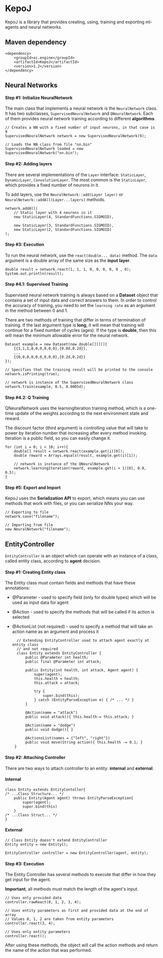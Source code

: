 # KepoJ
KepoJ is a library that provides creating, using, training and exporting ml-agents and neural networks.

## Maven dependency
    <dependency>
        <groupId>ai.engine</groupId>
        <artifactId>KepoJ</artifactId>
        <version>1.2</version>
    </dependency>
## Neural Networks
#### Step #1: Initialize NeuralNetwork
The main class that implements a neural network is the `NeuralNetwork` class. It has two subclasses, `SupervisedNeuralNetwork` and `QNeuralNetwork`. Each of them provides neural network training according to different **algorithms**.

    // Creates a NN with a fixed number of input neurons, in that case is 9
    SupervisedNeuralNetwork network = new SupervisedNeuralNetwork(9);
    
    // Loads the NN class from file "nn.bin"
    SupervisedNeuralNetwork loaded = new SupervisedNeuralNetwork("nn.bin");

#### Step #2: Adding layers
There are several implementations of the `Layer` interface: `StaticLayer`, `DynamicLayer`, `ConvolutionLayer`. The most common is the `StaticLayer`, which provides a fixed number of neurons in it.

To add layers, use the `NeuralNetwork::add(Layer layer)` or `NeuralNetwork::addAll(Layer...layers)` methods.

    network.addAll(
        // Static layer with 4 neurons in it
        new StaticLayer(4, StandardFunctions.SIGMOID),   

        new StaticLayer(3, StandardFunctions.SIGMOID),
        new StaticLayer(2, StandardFunctions.SIGMOID)
    );

#### Step #3: Execution
To run the neural network, use the `react(double... data)` method. The `data` argument is a double array of the same size as the **input layer**.

    double result = network.react(1, 1, 1, 0, 0, 0, 0, 0 , 0);
    System.out.println(result);  

#### Step #4.1: Supervised Training
Supervised neural network training is always based on a **Dataset** object that contains a set of input data and correct answers to them.
In order to control the accuracy of training, you need to set the `learning rate` as an argument in the method between 0 and 1.

There are two methods of training that differ in terms of termination of training. If the last argument type is **long**, it will mean that training will continue for a fixed number of cycles (ages).
If the type is **double**, then this will mean the minimum allowable error for the neural network.

    Dataset example = new Dataset(new double[][][]{
        {{1,1,1,0,0,0,0,0,0},{0.8d,0.2d}},
        ...
        {{0,0,0,0,0,0,0,0,0},{0.2d,0.2d}}
    });

    // Specifies that the training result will be printed to the console
    network.isPrinting(true);

    // network is instance of the SupervisedNeuralNetwork class
    network.train(example, 0.5, 0.0005d);

#### Step #4.2: Q Training
QNeuralNetwork uses the learningIteration training method, which is a one-time update of the weights according to the next environment state and reward.

The discount factor (third argument) is controlling value that will take to power by iteration number that increasing after every method invoking. Iteration is a public field, so you can easily change it.

    for (int i = 0; i < 10; i++){
        double[] result = network.react(example.get(i)[0]);
        double reward = Arrays.equals(result, example.get(i)[1]);

        // network is instance of the QNeuralNetwork
        network.learningIteration(reward, example.get(i + 1)[0], 0.9, 0.5);
    }

#### Step #5: Export and Import
KepoJ uses the **Serialization API** to export, which means you can use methods that work with files, or you can serialize NNs your way.
    
    // Exporting to file 
    network.save("filename");

    // Importing from file
    new NeuralNetwork("filename");

## EntityController
`EntityController` is an object which can operate with an instance of a class, called entity class, according to **agent** decision.

#### Step #1: Creating Entity class

The Entity class must contain fields and methods that have these annotations:

- @Parameter - used to specify field (only for double types) which will be used as input data for agent
- @Action - used to specify the methods that will be called if its action is selected
- @ActionList (not required) - used to specify a method that will take an action name as an argument and process it


        // Extending EntityController used to attach agent exactly at entity class 
        // and not required
        class Entity extends EntityController {
            public @Parameter int health;
            public final @Parameter int attack;
        
            public Entity(int health, int attack, Agent agent) {
                super(agent);
                this.health = health;
                this.attack = attack;
        
                try {
                    super.bind(this);
                } catch (EntityParseException e) { /* ... */ }
            }
        
            @Action(name = "attack")
            public void attack(){ this.health-= this.attack; }
        
            @Action(name = "dodge")
            public void dodge(){ }
        
            @ActionsList(names = {"left", "right"})
            public void move(String action){ this.health -= 0.1; }
       }

#### Step #2: Attaching Controller
There are two ways to attach controller to an entity: **internal** and **external**.

#### Internal
    
    class Entity extends EntityContoller{
    /* ...Class Structure... */
        public Entity(Agent agent) throws EntityParseException{
            super(agent);
            super.bind(this)
        }
    /* ...Class Struct... */
    }

#### External

    // Class Entity doesn't extend EntityController
    Entity entity = new Entity();

    EntityController controller = new EntityController(agent, entity);

#### Step #3: Execution
The Entity Controller has several methods to execute that differ in how they get input for the agent. 

**Important**, all methods must match the length of the agent's input.
    
    // Uses only provided data 
    controller.rawReact(0, 1, 2, 3, 4);

    // Uses entity parameters as first and provided data at the end of array
    // Values 0, 1, 2 are taken from entity parameters
    controller.react(3, 4);

    // Uses only entity parameters
    controller.react();

After using these methods, the object will call the action methods and return the name of the action that was performed.
